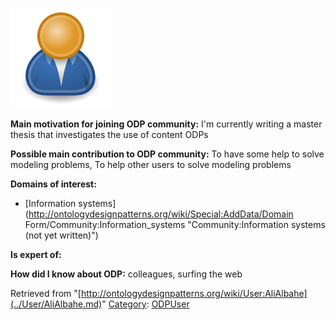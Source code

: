 [![Image:ODPUser.png](../images/a/a6/ODPUser.png)](../Image/ODPUser.png.md "Image:ODPUser.png")




  





__Main motivation for joining ODP community:__ I'm currently writing a master thesis that investigates the use of content ODPs


__Possible main contribution to ODP community:__ To have some help to solve modeling problems, To help other users to solve modeling problems


__Domains of interest:__



* [Information systems](http://ontologydesignpatterns.org/wiki/Special:AddData/Domain Form/Community:Information_systems "Community:Information systems (not yet written)")


__Is expert of:__


  

__How did I know about ODP:__ colleagues, surfing the web






Retrieved from "[http://ontologydesignpatterns.org/wiki/User:AliAlbahe](../User/AliAlbahe.md)"
 [Category](http://ontologydesignpatterns.org/wiki/Special:Categories "Special:Categories"): [ODPUser](../Category/ODPUser.md "Category:ODPUser")